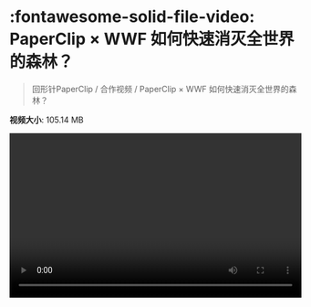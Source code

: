 # :fontawesome-solid-file-video: PaperClip × WWF 如何快速消灭全世界的森林？

> 回形针PaperClip / 合作视频 / PaperClip × WWF 如何快速消灭全世界的森林？

**视频大小**: 105.14 MB

<video id="V-6d34b4daee6f78401a18f39040633509" width="512" height="288" preload="none" playsinline webkit-playsinline></video>